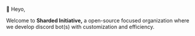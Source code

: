 👋 Heyo,

Welcome to **Sharded Initiative,** a open-source focused organization where we develop discord bot(s) with customization and efficiency.
